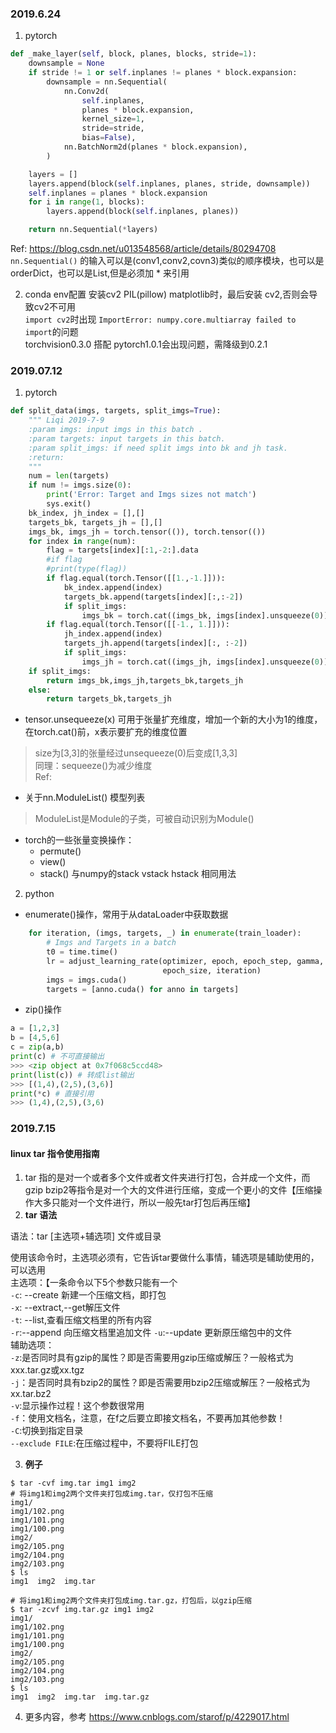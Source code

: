 ### 2019.6.24
1. pytorch
```python
def _make_layer(self, block, planes, blocks, stride=1):
    downsample = None
    if stride != 1 or self.inplanes != planes * block.expansion:
        downsample = nn.Sequential(
            nn.Conv2d(
                self.inplanes,
                planes * block.expansion,
                kernel_size=1,
                stride=stride,
                bias=False),
            nn.BatchNorm2d(planes * block.expansion),
        )

    layers = []
    layers.append(block(self.inplanes, planes, stride, downsample))
    self.inplanes = planes * block.expansion
    for i in range(1, blocks):
        layers.append(block(self.inplanes, planes))

    return nn.Sequential(*layers)
```
Ref: https://blog.csdn.net/u013548568/article/details/80294708  
```nn.Sequential()``` 的输入可以是(conv1,conv2,covn3)类似的顺序模块，也可以是orderDict，也可以是List,但是必须加 * 来引用

2. conda env配置
安装cv2 PIL(pillow) matplotlib时，最后安装 cv2,否则会导致cv2不可用  
```import cv2```时出现 ```ImportError: numpy.core.multiarray failed to import```的问题   
torchvision0.3.0 搭配 pytorch1.0.1会出现问题，需降级到0.2.1

### 2019.07.12
1. pytorch
```python
def split_data(imgs, targets, split_imgs=True):
    """ Liqi 2019-7-9
    :param imgs: input imgs in this batch .
    :param targets: input targets in this batch.
    :param split_imgs: if need split imgs into bk and jh task.
    :return:
    """
    num = len(targets)
    if num != imgs.size(0):
        print('Error: Target and Imgs sizes not match')
        sys.exit()
    bk_index, jh_index = [],[]
    targets_bk, targets_jh = [],[]
    imgs_bk, imgs_jh = torch.tensor(()), torch.tensor(())
    for index in range(num):
        flag = targets[index][:1,-2:].data
        #if flag
        #print(type(flag))
        if flag.equal(torch.Tensor([[1.,-1.]])):
            bk_index.append(index)
            targets_bk.append(targets[index][:,:-2])
            if split_imgs:
                imgs_bk = torch.cat((imgs_bk, imgs[index].unsqueeze(0)))
        if flag.equal(torch.Tensor([[-1., 1.]])):
            jh_index.append(index)
            targets_jh.append(targets[index][:, :-2])
            if split_imgs:
                imgs_jh = torch.cat((imgs_jh, imgs[index].unsqueeze(0)))
    if split_imgs:
        return imgs_bk,imgs_jh,targets_bk,targets_jh
    else:
        return targets_bk,targets_jh
```
- tensor.unsequeeze(x) 可用于张量扩充维度，增加一个新的大小为1的维度，在torch.cat()前，x表示要扩充的维度位置  
> size为[3,3]的张量经过unsequeeze(0)后变成[1,3,3]  
同理：sequeeze()为减少维度  
Ref:   

- 关于nn.ModuleList() 模型列表
> ModuleList是Module的子类，可被自动识别为Module()
- torch的一些张量变换操作：
    - permute()
    - view()
    - stack() 与numpy的stack vstack hstack 相同用法

2. python

- enumerate()操作，常用于从dataLoader中获取数据
```python
    for iteration, (imgs, targets, _) in enumerate(train_loader):
        # Imgs and Targets in a batch
        t0 = time.time()
        lr = adjust_learning_rate(optimizer, epoch, epoch_step, gamma,
                                  epoch_size, iteration)
        imgs = imgs.cuda()
        targets = [anno.cuda() for anno in targets]

```
- zip()操作
```python
a = [1,2,3]
b = [4,5,6]
c = zip(a,b)
print(c) # 不可直接输出
>>> <zip object at 0x7f068c5ccd48>
print(list(c)) # 转成list输出
>>> [(1,4),(2,5),(3,6)]
print(*c) # 直接引用 
>>> (1,4),(2,5),(3,6)
```

### 2019.7.15

#### linux **tar** 指令使用指南  

1. tar 指的是对一个或者多个文件或者文件夹进行打包，合并成一个文件，而 gzip bzip2等指令是对一个大的文件进行压缩，变成一个更小的文件【压缩操作大多只能对一个文件进行，所以一般先tar打包后再压缩】
2. **tar 语法**  

语法：tar [主选项+辅选项] 文件或目录

使用该命令时，主选项必须有，它告诉tar要做什么事情，辅选项是辅助使用的，可以选用  
主选项：【一条命令以下5个参数只能有一个  
```-c```: --create 新建一个压缩文档，即打包  
```-x```: --extract,--get解压文件  
```-t```: --list,查看压缩文档里的所有内容  
```-r```:--append 向压缩文档里追加文件
```-u```:--update 更新原压缩包中的文件  
辅助选项：  
```-z```:是否同时具有gzip的属性？即是否需要用gzip压缩或解压？一般格式为xxx.tar.gz或xx.tgz  
```-j```：是否同时具有bzip2的属性？即是否需要用bzip2压缩或解压？一般格式为xx.tar.bz2  
```-v```:显示操作过程！这个参数很常用  
```-f```：使用文档名，注意，在f之后要立即接文档名，不要再加其他参数！  
```-C```:切换到指定目录  
```--exclude FILE```:在压缩过程中，不要将FILE打包

3. **例子**
```shell
$ tar -cvf img.tar img1 img2
# 将img1和img2两个文件夹打包成img.tar，仅打包不压缩
img1/
img1/102.png
img1/101.png
img1/100.png
img2/
img2/105.png
img2/104.png
img2/103.png
$ ls
img1  img2  img.tar
```

```shell
# 将img1和img2两个文件夹打包成img.tar.gz，打包后，以gzip压缩
$ tar -zcvf img.tar.gz img1 img2
img1/
img1/102.png
img1/101.png
img1/100.png
img2/
img2/105.png
img2/104.png
img2/103.png
$ ls
img1  img2  img.tar  img.tar.gz
```

4. 更多内容，参考 https://www.cnblogs.com/starof/p/4229017.html